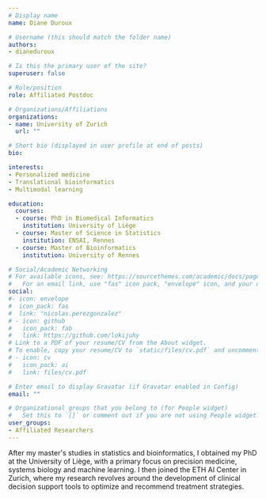 ```yaml
---
# Display name
name: Diane Duroux

# Username (this should match the folder name)
authors:
- dianeduroux

# Is this the primary user of the site?
superuser: false

# Role/position
role: Affiliated Postdoc

# Organizations/Affiliations
organizations:
- name: University of Zurich
  url: ""

# Short bio (displayed in user profile at end of posts)
bio: 

interests:
- Personalized medicine
- Translational bioinformatics
- Multimodal learning

education:
  courses:
  - course: PhD in Biomedical Informatics
    institution: University of Liège
  - course: Master of Science in Statistics
    institution: ENSAI, Rennes
  - course: Master of Bioinformatics
    institution: University of Rennes

# Social/Academic Networking
# For available icons, see: https://sourcethemes.com/academic/docs/page-builder/#icons
#   For an email link, use "fas" icon pack, "envelope" icon, and your uzh email up to before the '@'.
social:
#- icon: envelope
#  icon_pack: fas
#  link: "nicolas.perezgonzalez"
# - icon: github
#   icon_pack: fab
#   link: https://github.com/lokijuhy
# Link to a PDF of your resume/CV from the About widget.
# To enable, copy your resume/CV to `static/files/cv.pdf` and uncomment the lines below.
# - icon: cv
#   icon_pack: ai
#   link: files/cv.pdf

# Enter email to display Gravatar (if Gravatar enabled in Config)
email: ""

# Organizational groups that you belong to (for People widget)
#   Set this to `[]` or comment out if you are not using People widget.
user_groups:
- Affiliated Researchers
---
```


After my master's studies in statistics and bioinformatics, I obtained my PhD at the University of Liège, with a primary focus on precision medicine, systems biology and machine learning. I then joined the ETH AI Center in Zurich, where my research revolves around the development of clinical decision support tools to optimize and recommend treatment strategies.
